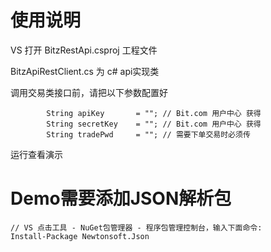 # 使用说明
VS 打开 BitzRestApi.csproj 工程文件

BitzApiRestClient.cs 为 c# api实现类

调用交易类接口前，请把以下参数配置好

```
        String apiKey 		= ""; // Bit.com 用户中心 获得
        String secretKey 	= ""; // Bit.com 用户中心 获得
        String tradePwd 	= ""; // 需要下单交易时必须传
```

运行查看演示






# Demo需要添加JSON解析包
```
// VS 点击工具 - NuGet包管理器 - 程序包管理控制台，输入下面命令: 
Install-Package Newtonsoft.Json 
```